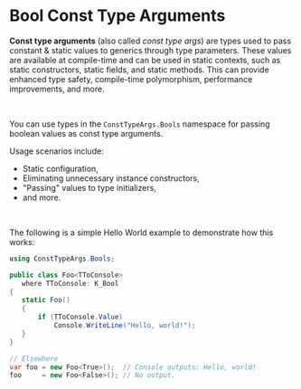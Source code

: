 ﻿# Bool Const Type Arguments

**Const type arguments** (also called *const type args*) are types used to pass constant & static values to generics through type parameters. These values are available at compile-time and can be used in static contexts, such as static constructors, static fields, and static methods. This can provide enhanced type safety, compile-time polymorphism, performance improvements, and more.

&nbsp;

 You can use types in the `ConstTypeArgs.Bools` namespace for passing boolean values as const type arguments.

 Usage scenarios include:

 * Static configuration,
 * Eliminating unnecessary instance constructors,
 * "Passing" values to type initializers,
 * and more.

 &nbsp;

 The following is a simple Hello World example to demonstrate how this works:

 ```csharp
 using ConstTypeArgs.Bools;

public class Foo<TToConsole>
    where TToConsole: K_Bool
{
    static Foo()
    {        
        if (TToConsole.Value)
            Console.WriteLine("Hello, world!");
    }
}

// Elsewhere
var foo = new Foo<True>();  // Console outputs: Hello, world!
foo     = new Foo<False>(); // No output.
```
